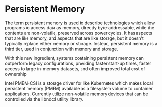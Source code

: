 # Persistent Memory

The term persistent memory is used to describe technologies which
allow programs to access data as memory, directly byte-addressable,
while the contents are non-volatile, preserved across power cycles. It
has aspects that are like memory, and aspects that are like storage,
but it doesn’t typically replace either memory or storage. Instead,
persistent memory is a third tier, used in conjunction with memory and
storage.

With this new ingredient, systems containing persistent memory can
outperform legacy configurations, providing faster start-up times,
faster access to large in-memory datasets, and often improved total
cost of ownership.

Intel PMEM-CSI is a storage driver for like Kubernetes which makes
local persistent memory (PMEM) available as a filesystem volume to
container applications. Currently utilize non-volatile memory devices
that can be controlled via the libndctl utility library.
